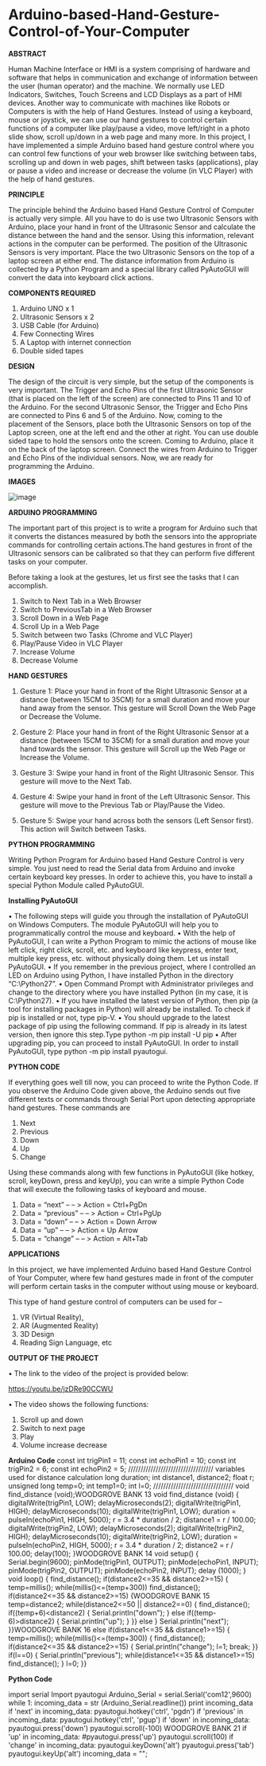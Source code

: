 # Arduino-based-Hand-Gesture-Control-of-Your-Computer

**ABSTRACT**

Human Machine Interface or HMI is a system comprising of hardware and software that helps in communication and exchange of information between the user (human operator) and the 
machine. We normally use LED Indicators, Switches, Touch Screens and LCD Displays as a part of HMI devices. Another way to communicate with machines like Robots or Computers is with the help of Hand Gestures. Instead of using a keyboard, mouse or joystick, we can use our hand gestures to control certain functions of a computer like play/pause a video, move left/right in a photo slide show, scroll up/down in a web page and many more. In this project, I have implemented a simple Arduino based hand gesture control where you 
can control few functions of your web browser like switching between tabs, scrolling up and down in web pages, shift between tasks (applications), play or pause a video and increase or decrease the volume (in VLC Player) with the help of hand gestures.

**PRINCIPLE**

The principle behind the Arduino based Hand Gesture Control of Computer is actually very simple. All you have to do is use two Ultrasonic Sensors with Arduino, place your hand in front of the Ultrasonic Sensor and calculate the distance between the hand and the sensor. Using this information, relevant actions in the computer can be performed. The position of the Ultrasonic Sensors is very important. Place the two Ultrasonic Sensors on the top of a laptop screen at either end. The distance information from Arduino is collected by a Python Program and a special library called PyAutoGUI will convert the data into keyboard click actions.

**COMPONENTS REQUIRED**

1. Arduino UNO x 1 
2. Ultrasonic Sensors x 2 
3. USB Cable (for Arduino)
4. Few Connecting Wires 
5. A Laptop with internet connection
6. Double sided tapes
 
**DESIGN**

The design of the circuit is very simple, but the setup of the components is very important. The Trigger and Echo Pins of the first Ultrasonic Sensor (that is placed on the 
left of the screen) are connected to Pins 11 and 10 of the Arduino. For the second Ultrasonic Sensor, the Trigger and Echo Pins are connected to Pins 6 and 5 of the Arduino.
Now, coming to the placement of the Sensors, place both the Ultrasonic Sensors on top of the Laptop screen, one at the left end and the other at right. You can use double sided tape to hold the sensors onto the screen. Coming to Arduino, place it on the back of the laptop screen. Connect the wires from Arduino to Trigger and Echo Pins of the individual sensors. Now, we are ready for programming the Arduino. 

**IMAGES**

![image](https://user-images.githubusercontent.com/87383888/125502918-2a1edf1f-d9c4-4727-a68c-8e34055dc31f.png)

**ARDUINO PROGRAMMING**

The important part of this project is to write a program for Arduino such that it converts the distances measured by both the sensors into the appropriate 
commands for controlling certain actions.The hand gestures in front of the Ultrasonic sensors can be calibrated so that they can perform five different tasks on your computer. 

Before taking a look at the gestures, let us first see the tasks that I can accomplish.

1. Switch to Next Tab in a Web Browser
2. Switch to PreviousTab in a Web Browser
3. Scroll Down in a Web Page
4. Scroll Up in a Web Page
5. Switch between two Tasks (Chrome and VLC Player)
6. Play/Pause Video in VLC Player
7. Increase Volume
8. Decrease Volume

**HAND GESTURES**

1. Gesture 1: Place your hand in front of the Right Ultrasonic Sensor at a distance (between 15CM to 35CM) for a small duration and move your hand away from the sensor. This gesture will Scroll Down the Web Page or Decrease the Volume.

2. Gesture 2: Place your hand in front of the Right Ultrasonic Sensor at a distance (between 15CM to 35CM) for a small duration and move your hand towards the sensor. This gesture will Scroll up the Web Page or Increase the Volume.

3. Gesture 3: Swipe your hand in front of the Right Ultrasonic Sensor. This gesture will move to the Next Tab.

4. Gesture 4: Swipe your hand in front of the Left Ultrasonic Sensor. This gesture will move to the Previous Tab or Play/Pause the Video.

5. Gesture 5: Swipe your hand across both the sensors (Left Sensor first). This action will Switch 
between Tasks.

**PYTHON PROGRAMMING**

Writing Python Program for Arduino based Hand Gesture Control is very simple. You just need to read the Serial data from Arduino and invoke certain keyboard key presses. In order to achieve this, you have to install a special Python Module called PyAutoGUI.

**Installing PyAutoGUI**

• The following steps will guide you through the installation of PyAutoGUI on Windows Computers. The module PyAutoGUI will help you to programmatically control the mouse and keyboard.
• With the help of PyAutoGUI, I can write a Python Program to mimic the actions of mouse like left click, right click, scroll, etc. and keyboard like keypress, enter text, multiple key press, etc. without physically doing them. Let us install PyAutoGUI.
• If you remember in the previous project, where I controlled an LED on Arduino using Python, I have installed Python in the directory “C:\Python27”. 
• Open Command Prompt with Administrator privileges and change to the directory where you have installed Python (in my case, it is C:\Python27). 
• If you have installed the latest version of Python, then pip (a tool for installing packages in Python) will already be installed. To check if pip is installed or not, type   pip-V.
• You should upgrade to the latest package of pip using the following command. If pip is already in its latest version, then ignore this step.Type python -m pip install -U pip
• After upgrading pip, you can proceed to install PyAutoGUI. In order to install PyAutoGUI, type python -m pip install pyautogui.

**PYTHON CODE**

If everything goes well till now, you can proceed to write the Python Code. If you observe the Arduino Code given above, the Arduino sends out five different texts or commands through Serial Port upon detecting appropriate hand gestures. These commands are
1. Next
2. Previous
3. Down
4. Up
5. Change

Using these commands along with few functions in PyAutoGUI (like hotkey, scroll, keyDown, press and keyUp), you can write a simple Python Code that will execute the following tasks of keyboard and mouse.
1. Data = “next” – – > Action = Ctrl+PgDn
2. Data = “previous” – – > Action = Ctrl+PgUp
3. Data = “down” – – > Action = Down Arrow
4. Data = “up” – – > Action = Up Arrow
5. Data = “change” – – > Action = Alt+Tab

**APPLICATIONS**

In this project, we have implemented Arduino based Hand Gesture Control of Your Computer, where few hand gestures made in front of the computer will perform certain tasks in the computer without using mouse or keyboard. 

This type of hand gesture control of computers can be used for –
1. VR (Virtual Reality),
2. AR (Augmented Reality)
3. 3D Design
4. Reading Sign Language, etc

**OUTPUT OF THE PROJECT**

• The link to the video of the project is provided below:

https://youtu.be/jzDRe90CCWU

• The video shows the following functions:
1. Scroll up and down
2. Switch to next page 
3. Play 
4. Volume increase decrease

**Arduino Code**
const int trigPin1 = 11;
const int echoPin1 = 10; 
const int trigPin2 = 6; 
const int echoPin2 = 5; 
////////////////////////////////// variables used for distance calculation 
long duration; 
int distance1, distance2; 
float r;
unsigned long temp=0; int temp1=0;
int l=0;
////////////////////////////////
void find_distance (void);WOODGROVE
BANK 13
void find_distance (void) 
{ 
digitalWrite(trigPin1, LOW); 
delayMicroseconds(2); 
digitalWrite(trigPin1, HIGH); 
delayMicroseconds(10); 
digitalWrite(trigPin1, LOW); 
duration = pulseIn(echoPin1, HIGH, 5000);
r = 3.4 * duration / 2; 
distance1 = r / 100.00;
digitalWrite(trigPin2, LOW);
delayMicroseconds(2); 
digitalWrite(trigPin2, HIGH);
delayMicroseconds(10); 
digitalWrite(trigPin2, LOW);
duration = pulseIn(echoPin2, HIGH, 5000);
r = 3.4 * duration / 2; 
distance2 = r / 100.00; 
delay(100); }WOODGROVE
BANK 14
void setup() 
{ 
Serial.begin(9600); 
pinMode(trigPin1, OUTPUT);
pinMode(echoPin1, INPUT);
pinMode(trigPin2, OUTPUT); 
pinMode(echoPin2, INPUT); 
delay (1000); }
void loop()
{ 
find_distance();
if(distance2<=35 && distance2>=15) {
temp=millis();
while(millis()<=(temp+300)) 
find_distance();
if(distance2<=35 && distance2>=15) {WOODGROVE
BANK 15
temp=distance2;
while(distance2<=50 || distance2==0) {
find_distance();
if((temp+6)<distance2) {
Serial.println("down"); }
else if((temp-6)>distance2)
{ Serial.println("up");
} }}
else }
Serial.println("next"); }}WOODGROVE
BANK 16
else if(distance1<=35 && distance1>=15) {
temp=millis();
while(millis()<=(temp+300)) {
find_distance();
if(distance2<=35 && distance2>=15) {
Serial.println("change"); 
l=1;
break; }}
if(l==0) 
{ Serial.println("previous");
while(distance1<=35 && distance1>=15)
find_distance(); }
l=0; }}


**Python Code**

import serial 
Import pyautogui 
Arduino_Serial = serial.Serial('com12',9600) 
while 1:
incoming_data = str (Arduino_Serial.readline()) 
print incoming_data 
if 'next' in incoming_data: 
pyautogui.hotkey('ctrl', 'pgdn')
if 'previous' in incoming_data: 
pyautogui.hotkey('ctrl', 'pgup') 
if 'down' in incoming_data: 
pyautogui.press('down') 
pyautogui.scroll(-100) WOODGROVE
BANK 21
if 'up' in incoming_data:
#pyautogui.press('up') 
pyautogui.scroll(100) 
if 'change' in incoming_data: 
pyautogui.keyDown('alt')
pyautogui.press('tab') 
pyautogui.keyUp('alt') 
incoming_data = "";
